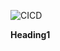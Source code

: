 ![CICD](https://user-images.githubusercontent.com/60909862/166105137-66a46c43-46c4-46e8-a034-62f836d0f70d.jpg)

**Heading1**
